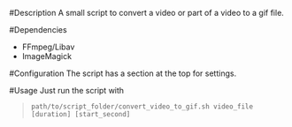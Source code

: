#Description
A small script to convert a video or part of a video to a gif file.

#Dependencies
* FFmpeg/Libav
* ImageMagick

#Configuration
The script has a section at the top for settings. 

#Usage
Just run the script with
> `path/to/script_folder/convert_video_to_gif.sh video_file [duration] [start_second]`